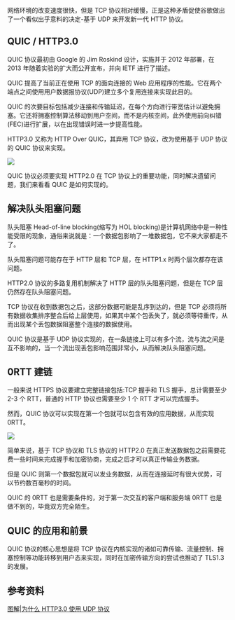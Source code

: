 网络环境的改变速度很快，但是 TCP 协议相对缓慢，正是这种矛盾促使谷歌做出了一个看似出乎意料的决定-基于 UDP 来开发新一代 HTTP 协议。

## QUIC / HTTP3.0

QUIC 协议最初由 Google 的 Jim Roskind 设计，实施并于 2012 年部署，在 2013 年随着实验的扩大而公开宣布，并向 IETF 进行了描述。

QUIC 提高了当前正在使用 TCP 的面向连接的 Web 应用程序的性能。它在两个端点之间使用用户数据报协议(UDP)建立多个复用连接来实现此目的。

QUIC 的次要目标包括减少连接和传输延迟，在每个方向进行带宽估计以避免拥塞。它还将拥塞控制算法移动到用户空间，而不是内核空间，此外使用前向纠错(FEC)进行扩展，以在出现错误时进一步提高性能。

HTTP3.0 又称为 HTTP Over QUIC，其弃用 TCP 协议，改为使用基于 UDP 协议的 QUIC 协议来实现。

![](/img/other/quic.png)

QUIC 协议必须要实现 HTTP2.0 在 TCP 协议上的重要功能，同时解决遗留问题，我们来看看 QUIC 是如何实现的。

## 解决队头阻塞问题

队头阻塞 Head-of-line blocking(缩写为 HOL blocking)是计算机网络中是一种性能受限的现象，通俗来说就是：一个数据包影响了一堆数据包，它不来大家都走不了。

队头阻塞问题可能存在于 HTTP 层和 TCP 层，在 HTTP1.x 时两个层次都存在该问题。

HTTP2.0 协议的多路复用机制解决了 HTTP 层的队头阻塞问题，但是在 TCP 层仍然存在队头阻塞问题。

TCP 协议在收到数据包之后，这部分数据可能是乱序到达的，但是 TCP 必须将所有数据收集排序整合后给上层使用，如果其中某个包丢失了，就必须等待重传，从而出现某个丢包数据阻塞整个连接的数据使用。

QUIC 协议是基于 UDP 协议实现的，在一条链接上可以有多个流，流与流之间是互不影响的，当一个流出现丢包影响范围非常小，从而解决队头阻塞问题。

## 0RTT 建链

一般来说 HTTPS 协议要建立完整链接包括:TCP 握手和 TLS 握手，总计需要至少 2-3 个 RTT，普通的 HTTP 协议也需要至少 1 个 RTT 才可以完成握手。

然而，QUIC 协议可以实现在第一个包就可以包含有效的应用数据，从而实现 0RTT。

![](/img/other/0rtt.gif)

简单来说，基于 TCP 协议和 TLS 协议的 HTTP2.0 在真正发送数据包之前需要花费一些时间来完成握手和加密协商，完成之后才可以真正传输业务数据。

但是 QUIC 则第一个数据包就可以发业务数据，从而在连接延时有很大优势，可以节约数百毫秒的时间。

QUIC 的 0RTT 也是需要条件的，对于第一次交互的客户端和服务端 0RTT 也是做不到的，毕竟双方完全陌生。

## QUIC 的应用和前景

QUIC 协议的核心思想是将 TCP 协议在内核实现的诸如可靠传输、流量控制、拥塞控制等功能转移到用户态来实现，同时在加密传输方向的尝试也推动了 TLS1.3 的发展。

## 参考资料

[图解|为什么 HTTP3.0 使用 UDP 协议](https://network.51cto.com/art/202009/625999.htm)
